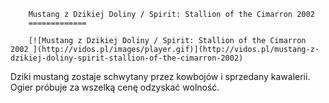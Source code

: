 
        Mustang z Dzikiej Doliny / Spirit: Stallion of the Cimarron 2002 
        =============
        
        [![Mustang z Dzikiej Doliny / Spirit: Stallion of the Cimarron 2002 ](http://vidos.pl/images/player.gif)](http://vidos.pl/mustang-z-dzikiej-doliny-spirit-stallion-of-the-cimarron-2002)
        
        
 Dziki mustang zostaje schwytany przez kowbojów i sprzedany kawalerii. Ogier próbuje za wszelką cenę odzyskać wolność.
    